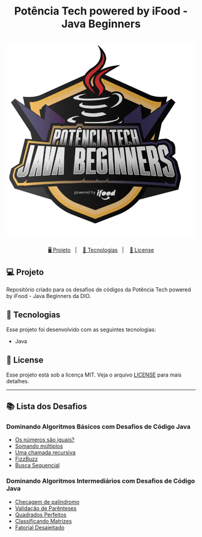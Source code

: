 <h1 align="center">
  Potência Tech powered by iFood - Java Beginners
</h1>

<h2 align="center">
  <img src="./assets/potencia-tech.webp">
</h2>

<p align="center">
  <a href="#-projeto">🖥️ Projeto</a>&nbsp;&nbsp;&nbsp;|&nbsp;&nbsp;&nbsp;
  <a href="#-tecnologias">🚀 Tecnologias</a>&nbsp;&nbsp;&nbsp;|&nbsp;&nbsp;&nbsp;
  <a href="#-license">📝 License</a>
</p>

## 💻 Projeto

Repositório criado para os desafios de códigos da Potência Tech powered by iFood - Java Beginners da DIO.

## 🚀 Tecnologias

Esse projeto foi desenvolvido com as seguintes tecnologias:

- Java

## 📝 License

Esse projeto está sob a licença MIT. Veja o arquivo [LICENSE](LICENSE) para mais detalhes.

---

## 📚 Lista dos Desafios

### Dominando Algoritmos Básicos com Desafios de Código Java

- [Os números são iguais?](./OsNumerosSaoIguais/OsNumerosSaoIguais.java)
- [Somando múltiplos]()
- [Uma chamada recursiva]()
- [FizzBuzz]()
- [Busca Sequencial]()

### Dominando Algoritmos Intermediários com Desafios de Código Java

- [Checagem de palíndromo]()
- [Validação de Parênteses]()
- [Quadrados Perfeitos]()
- [Classificando Matrizes](./ClassificandoMatrizes/Main.java)
- [Fatorial Desajeitado]()
